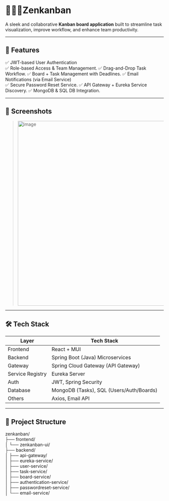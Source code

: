 # 🧘🏻‍♂️Zenkanban

A sleek and collaborative **Kanban board application** built to streamline task visualization, improve workflow, and enhance team productivity.

---

## 🚀 Features

✅ JWT-based User Authentication  
✅ Role-based Access & Team Management.
✅ Drag-and-Drop Task Workflow. 
✅ Board + Task Management with Deadlines.
✅ Email Notifications (via Email Service)  
✅ Secure Password Reset Service.
✅ API Gateway + Eureka Service Discovery.
✅ MongoDB & SQL DB Integration.

---

## 📸 Screenshots

><img width="1896" height="586" alt="image" src="https://github.com/user-attachments/assets/16fe8f52-825d-40e6-ab19-27e84ec370d5" />


---

## 🛠 Tech Stack

| Layer       | Tech Stack |
|-------------|------------|
| Frontend    | React + MUI |
| Backend     | Spring Boot (Java) Microservices |
| Gateway     | Spring Cloud Gateway (API Gateway) |
| Service Registry | Eureka Server |
| Auth        | JWT, Spring Security |
| Database    | MongoDB (Tasks), SQL (Users/Auth/Boards) |
| Others      | Axios, Email API |

---

## 📂 Project Structure

zenkanban/<br>
├── frontend/<br>
│ └── zenkanban-ui/<br>
├── backend/<br>
│ ├── api-gateway/<br>
│ ├── eureka-service/<br>
│ ├── user-service/<br>
│ ├── task-service/<br>
│ ├── board-service/<br>
│ ├── authentication-service/<br>
│ ├── passwordreset-service/<br>
│ └── email-service/<br>
